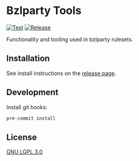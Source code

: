 # Bzlparty Tools

[![Test](https://github.com/bzlparty/tools/actions/workflows/test.yaml/badge.svg?branch=main&event=push)](https://github.com/bzlparty/tools/actions/workflows/test.yaml)
[![Release](https://img.shields.io/github/v/release/bzlparty/tools?label=Release)](https://github.com/bzlparty/tools/releases/latest)

Functionality and tooling used in bzlparty rulesets.

## Installation

See install instructions on the [release page](https://github.com/bzlparty/tools/releases).

## Development

Install git hooks:

```bash
pre-commit install
```

## License

[GNU LGPL 3.0](/LICENSE)

